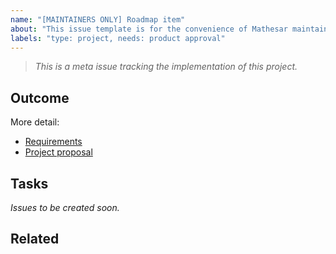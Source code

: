 ```yaml
---
name: "[MAINTAINERS ONLY] Roadmap item"
about: "This issue template is for the convenience of Mathesar maintainers. Please do not use it if you are not a maintainer."
labels: "type: project, needs: product approval"
---
```


>  _This is a meta issue tracking the implementation of this project._

## Outcome
<!-- A clear and concise description of the outcome -->

More detail:
- [Requirements]()
- [Project proposal]()

## Tasks
*Issues to be created soon.*

## Related
<!-- Any related resources, discussions, issues, etc. -->
